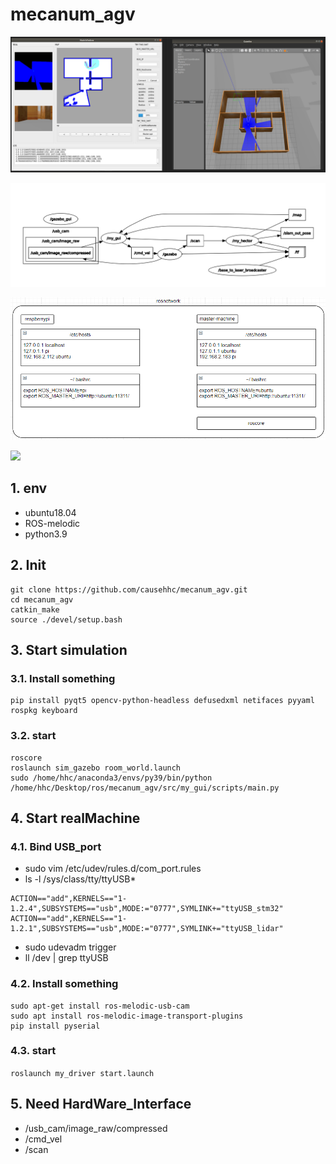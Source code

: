 # mecanum_agv
![](./picture/soft.png)

![](./picture/rqt_graph.png)

![](./picture/localnetwork.png)

![](./picture/hard.png)
## 1. env
- ubuntu18.04
- ROS-melodic
- python3.9
## 2. Init
```
git clone https://github.com/causehhc/mecanum_agv.git
cd mecanum_agv
catkin_make
source ./devel/setup.bash
```
## 3. Start simulation
### 3.1. Install something
```
pip install pyqt5 opencv-python-headless defusedxml netifaces pyyaml rospkg keyboard
```
### 3.2. start
```
roscore
roslaunch sim_gazebo room_world.launch
sudo /home/hhc/anaconda3/envs/py39/bin/python /home/hhc/Desktop/ros/mecanum_agv/src/my_gui/scripts/main.py
```
## 4. Start realMachine
### 4.1. Bind USB_port
- sudo vim /etc/udev/rules.d/com_port.rules
- ls -l /sys/class/tty/ttyUSB*
```
ACTION=="add",KERNELS=="1-1.2.4",SUBSYSTEMS=="usb",MODE:="0777",SYMLINK+="ttyUSB_stm32"
ACTION=="add",KERNELS=="1-1.2.1",SUBSYSTEMS=="usb",MODE:="0777",SYMLINK+="ttyUSB_lidar"
```
- sudo udevadm trigger
- ll /dev | grep ttyUSB
### 4.2. Install something
```
sudo apt-get install ros-melodic-usb-cam
sudo apt install ros-melodic-image-transport-plugins
pip install pyserial
```
### 4.3. start
`roslaunch my_driver start.launch`
## 5. Need HardWare_Interface
- /usb_cam/image_raw/compressed
- /cmd_vel
- /scan